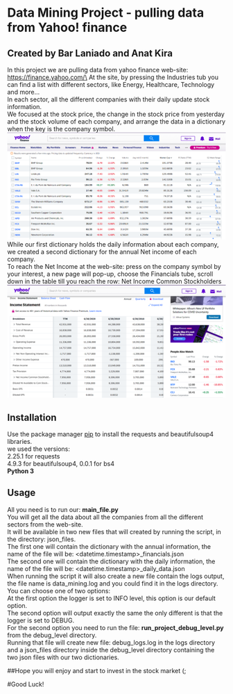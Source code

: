 # Data Mining Project - pulling data from Yahoo! finance

## Created by Bar Laniado and Anat Kira

In this project we are pulling data from yahoo finance web-site: https://finance.yahoo.com/\
At the site, by pressing the Industries tub you can find a list with different sectors, like Energy, Healthcare, Technology and more...\
In each sector, all the different companies with their daily update stock information.\
We focused at the stock price, the change in the stock price from yesterday and the stock volume of each company, and arrange the data in a dictionary when the key is the company symbol.\
![Screenshot](daily_data.png)
While our first dictionary holds the daily information about each company, we created a second dictionary for the annual Net income of each company.\
To reach the Net Income at the web-site: press on the company symbol by your interest, a new page will pop-up, choose the Financials tube, scroll down in the table till you reach the row: Net Income Common Stockholders
![Screenshot](net_income.png)

## Installation

Use the package manager [pip](https://pip.pypa.io/en/stable/) to install the requests and beautifulsoup4 libraries.\
we used the versions:\
2.25.1 for requests\
4.9.3 for beautifulsoup4, 0.0.1 for bs4\
**Python 3**

## Usage

All you need is to run our: **main_file.py**\
You will get all the data about all the companies from all the different sectors from the web-site.\
It will be available in two new files that will created by running the script, in the directory: json_files.\
The first one will contain the dictionary with the annual information, the name of the file will be: <datetime.timestamp>_financials.json\
The second one will contain the dictionary with the daily information, the name of the file will be: <datetime.timestamp>_daily_data.json\
When running the script it will also create a new file contain the logs output, the file name is data_mining.log and you could find it in the logs directory.\
You can choose one of two options:\
At the first option the logger is set to INFO level, this option is our default option.\
The second option will output exactly the same the only different is that the logger is set to DEBUG.\
For the second option you need to run the file: **run_project_debug_level.py** from the debug_level directory.\
Running that file will create new file: debug_logs.log in the logs directory and a json_files directory inside the debug_level directory containing the two json files with our two dictionaries.

##Hope you will enjoy and start to invest in the stock market (;

#Good Luck!





